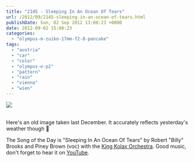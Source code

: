 ```yaml
---
title: "2145 - Sleeping In An Ocean Of Tears"
url: /2012/09/2145-sleeping-in-an-ocean-of-tears.html
publishDate: Sun, 02 Sep 2012 13:08:23 +0000
date: 2012-09-02 15:08:23
categories: 
  - "olympus-m-zuiko-17mm-f2-8-pancake"
tags: 
  - "austria"
  - "car"
  - "color"
  - "olympus-e-p2"
  - "pattern"
  - "rain"
  - "vienna"
  - "wien"
---
```

<div class="container">
<div class="center"><a target="_blank" href="https://d25zfm9zpd7gm5.cloudfront.net/1200x1200/2011/20111221_092615_lr.jpg"><img src="https://d25zfm9zpd7gm5.cloudfront.net/0600x0600/2011/20111221_092615_lr.jpg" /></a></div>
</div>
<br />

Here's an old image taken last December. It accurately reflects yesterday's weather though 🙂

 The Song of the Day is "Sleeping In An Ocean Of Tears" by Robert "Billy" Brooks and Piney Brown (voc) with the <a href="http://hubcap.clemson.edu/~campber/kolax.html" target="_blank">King Kolax Orchestra</a>. Good music, don't forget to hear it on <a href="http://www.youtube.com/watch?v=c_DWt_MtB_A" target="_blank">YouTube</a>.
